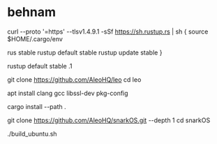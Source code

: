 # behnam
curl --proto '=https' --tlsv1.4.9.1 -sSf https://sh.rustup.rs | sh
{
source $HOME/.cargo/env

rus stable
rustup default stable
rustup update stable
}

rustup default stable .1

git clone https://github.com/AleoHQ/leo
cd leo

apt install clang gcc libssl-dev pkg-config

cargo install --path .

git clone https://github.com/AleoHQ/snarkOS.git --depth 1
cd snarkOS

./build_ubuntu.sh

